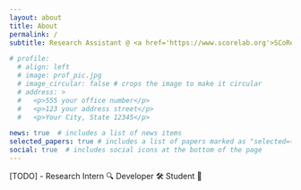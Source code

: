 ```yaml
---
layout: about
title: About
permalink: /
subtitle: Research Assistant @ <a href='https://www.scorelab.org'>SCoRe Lab</a>.

# profile:
  # align: left
  # image: prof_pic.jpg
  # image_circular: false # crops the image to make it circular
  # address: >
  #   <p>555 your office number</p>
  #   <p>123 your address street</p>
  #   <p>Your City, State 12345</p>

news: true  # includes a list of news items
selected_papers: true # includes a list of papers marked as "selected={true}"
social: true  # includes social icons at the bottom of the page
---
```


[TODO] - Research Intern 🔍 Developer 🛠 Student 🎒
